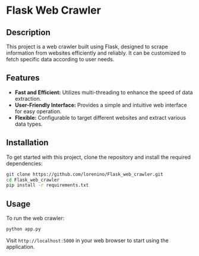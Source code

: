 # Flask Web Crawler
## Description

This project is a web crawler built using Flask, designed to scrape information from websites efficiently and reliably. It can be customized to fetch specific data according to user needs.
## Features 
- **Fast and Efficient:**  Utilizes multi-threading to enhance the speed of data extraction. 
- **User-Friendly Interface:**  Provides a simple and intuitive web interface for easy operation. 
- **Flexible:**  Configurable to target different websites and extract various data types.
## Installation

To get started with this project, clone the repository and install the required dependencies:

```bash
git clone https://github.com/lorenino/Flask_web_crawler.git
cd Flask_web_crawler
pip install -r requirements.txt
```


## Usage

To run the web crawler:

```bash
python app.py
```



Visit `http://localhost:5000` in your web browser to start using the application.
